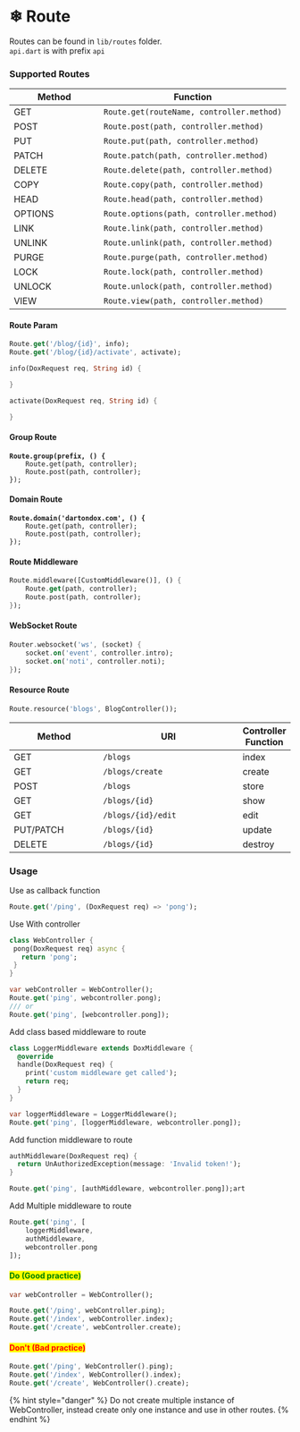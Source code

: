 # ❄ Route

Routes can be found in `lib/routes` folder.\
`api.dart` is with prefix `api`

### Supported Routes

<table><thead><tr><th width="145">Method</th><th>Function</th></tr></thead><tbody><tr><td>GET</td><td><code>Route.get(routeName, controller.method)</code></td></tr><tr><td>POST</td><td><code>Route.post(path, controller.method)</code></td></tr><tr><td>PUT</td><td><code>Route.put(path, controller.method)</code></td></tr><tr><td>PATCH</td><td><code>Route.patch(path, controller.method)</code></td></tr><tr><td>DELETE</td><td><code>Route.delete(path, controller.method)</code></td></tr><tr><td>COPY</td><td><code>Route.copy(path, controller.method)</code></td></tr><tr><td>HEAD</td><td><code>Route.head(path, controller.method)</code></td></tr><tr><td>OPTIONS</td><td><code>Route.options(path, controller.method)</code></td></tr><tr><td>LINK</td><td><code>Route.link(path, controller.method)</code></td></tr><tr><td>UNLINK</td><td><code>Route.unlink(path, controller.method)</code></td></tr><tr><td>PURGE</td><td><code>Route.purge(path, controller.method)</code></td></tr><tr><td>LOCK</td><td><code>Route.lock(path, controller.method)</code></td></tr><tr><td>UNLOCK</td><td><code>Route.unlock(path, controller.method)</code></td></tr><tr><td>VIEW</td><td><code>Route.view(path, controller.method)</code></td></tr></tbody></table>

#### Route Param

```dart
Route.get('/blog/{id}', info);
Route.get('/blog/{id}/activate', activate);

info(DoxRequest req, String id) {

}

activate(DoxRequest req, String id) {

}
```

#### Group Route

<pre class="language-dart"><code class="lang-dart"><strong>Route.group(prefix, () {
</strong>    Route.get(path, controller);
    Route.post(path, controller);
});
</code></pre>

#### Domain Route

<pre class="language-dart"><code class="lang-dart"><strong>Route.domain('dartondox.com', () {
</strong>    Route.get(path, controller);
    Route.post(path, controller);
});
</code></pre>

#### Route Middleware

```dart
Route.middleware([CustomMiddleware()], () {
    Route.get(path, controller);
    Route.post(path, controller);
});
```

#### WebSocket Route

```dart
Router.websocket('ws', (socket) {
    socket.on('event', controller.intro);
    socket.on('noti', controller.noti);
});
```

#### Resource Route

```dart
Route.resource('blogs', BlogController());
```

<table><thead><tr><th width="146.33333333333331">Method</th><th width="238">URI</th><th>Controller Function</th></tr></thead><tbody><tr><td>GET</td><td><code>/blogs</code></td><td>index</td></tr><tr><td>GET</td><td><code>/blogs/create</code></td><td>create</td></tr><tr><td>POST</td><td><code>/blogs</code></td><td>store</td></tr><tr><td>GET</td><td><code>/blogs/{id}</code></td><td>show</td></tr><tr><td>GET</td><td><code>/blogs/{id}/edit</code></td><td>edit</td></tr><tr><td>PUT/PATCH</td><td><code>/blogs/{id}</code></td><td>update</td></tr><tr><td>DELETE</td><td><code>/blogs/{id}</code></td><td>destroy</td></tr></tbody></table>

### Usage

Use as callback function

```dart
Route.get('/ping', (DoxRequest req) => 'pong');
```

Use With controller

```dart
class WebController {
 pong(DoxRequest req) async {
   return 'pong';
 }
}

var webController = WebController();
Route.get('ping', webcontroller.pong);
/// or 
Route.get('ping', [webcontroller.pong]);
```

Add class based middleware to route

```dart
class LoggerMiddleware extends DoxMiddleware {
  @override
  handle(DoxRequest req) {
    print('custom middleware get called');
    return req;
  }
}

var loggerMiddleware = LoggerMiddleware();
Route.get('ping', [loggerMiddleware, webcontroller.pong]);
```

Add function middleware to route

```dart
authMiddleware(DoxRequest req) {
  return UnAuthorizedException(message: 'Invalid token!');
}

Route.get('ping', [authMiddleware, webcontroller.pong]);art
```

Add Multiple middleware to route

```dart
Route.get('ping', [
    loggerMiddleware,
    authMiddleware,
    webcontroller.pong
]);
```

#### <mark style="color:green;">Do (Good practice)</mark>

```dart
var webController = WebController();

Route.get('/ping', webController.ping);
Route.get('/index', webController.index);
Route.get('/create', webController.create);
```

#### <mark style="color:red;">Don't (Bad practice)</mark>

```dart
Route.get('/ping', WebController().ping);
Route.get('/index', WebController().index);
Route.get('/create', WebController().create);
```

{% hint style="danger" %}
Do not create multiple instance of WebController, instead create only one instance and use in other routes.
{% endhint %}
